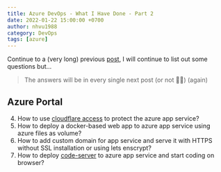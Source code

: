 ```yaml
---
title: Azure DevOps - What I Have Done - Part 2
date: 2022-01-22 15:00:00 +0700
author: nhvu1988
category: DevOps
tags: [azure]
---
```


Continue to a (very long) previous [post](/posts/azure-devops-what-i-have-done), I will continue to list out some questions but... 

> The answers will be in every single next post (or not 🤦‍♂️) (again)

## Azure Portal

4. How to use [cloudflare access](https://www.cloudflare.com/teams/access/) to protect the azure app service?
5. How to deploy a docker-based web app to azure app service using azure files as volume?
6. How to add custom domain for app service and serve it with HTTPS without SSL installation or using lets enscrypt?
7. How to deploy [code-server](https://github.com/linuxserver/docker-code-server) to azure app service and start coding on browser?